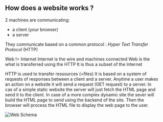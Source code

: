 
## How does a website works ?

2 machines are communicating:
- a client (your browser)
- a server

They communicate based on a common protocol : *Hyper Text Transfer Protocol* (HTTP)

Web != Internet
Internet is the wire and machines connected
Web is the what is transferred using the HTTP
It is thus a subset of the Internet

HTTP is used to transfer ressources (=files)
It is based on a system of requests of responses between a client and a server.
Anytime a user makes an action on a website it will send a request (GET request) to a server.
In cas of a simple static website the server will just fetch the HTML page and send it to the client.
In case of a more complex dynamic site the sever will build the HTML page to send using the backend of the site.
Then the browser will process the HTML file to display the web page to the user.

![Web Schema](images/web101-web-initial-diagram.jpg)








